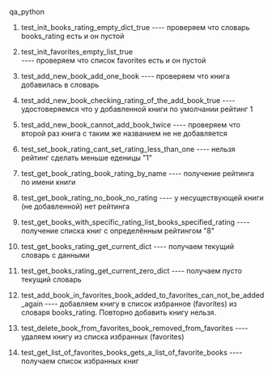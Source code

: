  qa_python

1) test_init_books_rating_empty_dict_true 
               ---- проверяем что словарь books_rating есть и он пустой

2) test_init_favorites_empty_list_true  
               ---- проверяем что список favorites есть и он пустой

3) test_add_new_book_add_one_book 
               ---- проверяем что книга добавилась в словарь

4) test_add_new_book_checking_rating_of_the_add_book_true 
               ---- удостоверяемся что у добавленной книги по умолчании рейтинг 1

5) test_add_new_book_cannot_add_book_twice 
               ---- проверяем что второй раз книга с таким же названием не не добавляется

6) test_set_book_rating_cant_set_rating_less_than_one 
              ---- нельзя рейтинг сделать меньше еденицы "1"

7) test_get_book_rating_book_rating_by_name 
              ---- получение рейтинга по имени книги

8) test_get_book_rating_no_book_no_rating 
              ---- у несуществующей книги (не добавленной) нет рейтинга

9) test_get_books_with_specific_rating_list_books_specified_rating 
              ---- получение списка книг с определённым рейтингом "8"

10) test_get_books_rating_get_current_dict 
              ---- получаем текущий словарь с данными

11) test_get_books_rating_get_current_zero_dict 
              ---- получаем пусто текущий словарь

12) test_add_book_in_favorites_book_added_to_favorites_can_not_be_added_again 
              ---- добавляем книгу в список избранное (favorites) из словаря books_rating. 
                   Повторно добавить книгу нельзя.

13) test_delete_book_from_favorites_book_removed_from_favorites 
              ---- удаляем книгу из списка избранных (favorites)

14) test_get_list_of_favorites_books_gets_a_list_of_favorite_books 
              ---- получаем список избранных книг


